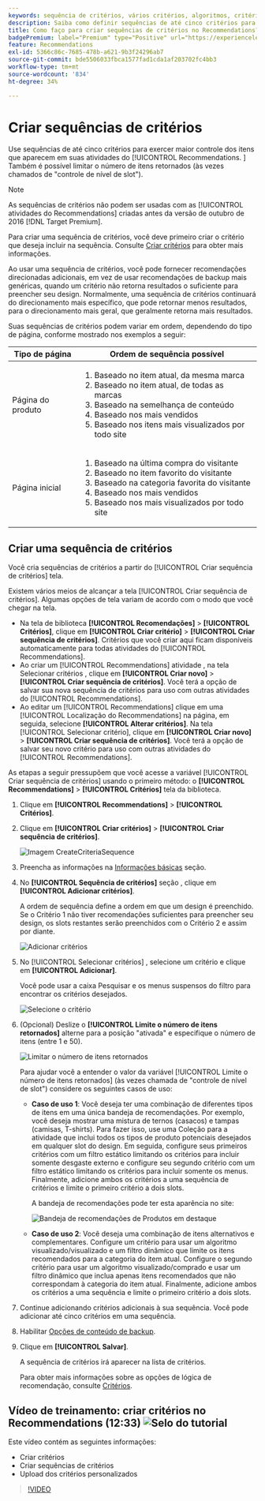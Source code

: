 ```yaml
---
keywords: sequência de critérios, vários critérios, algoritmos, critérios, critérios de recomendações, sequência, limite de itens retornados, controle de nível de slot, slot
description: Saiba como definir sequências de até cinco critérios para exercer maior controle dos itens que aparecem no Adobe [!DNL Target] Atividades do Recommendations .
title: Como faço para criar sequências de critérios no Recommendations?
badgePremium: label="Premium" type="Positive" url="https://experienceleague.adobe.com/docs/target/using/introduction/intro.html?lang=en#premium newtab=true" tooltip="See what's included in Target Premium."
feature: Recommendations
exl-id: 5366c86c-7685-478b-a621-9b3f24296ab7
source-git-commit: bde5506033fbca1577fad1cda1af203702fc4bb3
workflow-type: tm+mt
source-wordcount: '834'
ht-degree: 34%

---
```


# Criar sequências de critérios

Use sequências de até cinco critérios para exercer maior controle dos itens que aparecem em suas atividades do [!UICONTROL Recommendations. ] Também é possível limitar o número de itens retornados (às vezes chamados de &quot;controle de nível de slot&quot;).

>[!NOTE]
>
>As sequências de critérios não podem ser usadas com as [!UICONTROL atividades do Recommendations] criadas antes da versão de outubro de 2016 [!DNL Target Premium].

Para criar uma sequência de critérios, você deve primeiro criar o critério que deseja incluir na sequência. Consulte [Criar critérios](/help/main/c-recommendations/c-algorithms/create-new-algorithm.md) para obter mais informações.

Ao usar uma sequência de critérios, você pode fornecer recomendações direcionadas adicionais, em vez de usar recomendações de backup mais genéricas, quando um critério não retorna resultados o suficiente para preencher seu design. Normalmente, uma sequência de critérios continuará do direcionamento mais específico, que pode retornar menos resultados, para o direcionamento mais geral, que geralmente retorna mais resultados.

Suas sequências de critérios podem variar em ordem, dependendo do tipo de página, conforme mostrado nos exemplos a seguir:

| Tipo de página | Ordem de sequência possível |
| --- | --- |
| Página do produto | <ol><li>Baseado no item atual, da mesma marca</li><li>Baseado no item atual, de todas as marcas</li><li>Baseado na semelhança de conteúdo</li><li>Baseado nos mais vendidos</li><li>Baseado nos itens mais visualizados por todo site</li></ol> |
| Página inicial | <ol><li>Baseado na última compra do visitante </li><li>Baseado no item favorito do visitante</li><li>Baseado na categoria favorita do visitante</li><li>Baseado nos mais vendidos</li><li>Baseado nos mais visualizados por todo site</li></ol> |

## Criar uma sequência de critérios

Você cria sequências de critérios a partir do [!UICONTROL Criar sequência de critérios] tela.

Existem vários meios de alcançar a tela [!UICONTROL Criar sequência de critérios]. Algumas opções de tela variam de acordo com o modo que você chegar na tela.

* Na tela de biblioteca **[!UICONTROL Recomendações]** > **[!UICONTROL Critérios]**, clique em **[!UICONTROL Criar critério]** > **[!UICONTROL Criar sequência de critérios]**. Critérios que você criar aqui ficam disponíveis automaticamente para todas atividades do [!UICONTROL Recommendations].
* Ao criar um [!UICONTROL Recommendations] atividade , na tela Selecionar critérios , clique em **[!UICONTROL Criar novo]** > **[!UICONTROL Criar sequência de critérios]**. Você terá a opção de salvar sua nova sequência de critérios para uso com outras atividades do [!UICONTROL Recommendations].
* Ao editar um [!UICONTROL Recommendations] clique em uma [!UICONTROL Localização do Recommendations] na página, em seguida, selecione **[!UICONTROL Alterar critérios]**. Na tela [!UICONTROL Selecionar critério], clique em **[!UICONTROL Criar novo]** > **[!UICONTROL Criar sequência de critérios]**. Você terá a opção de salvar seu novo critério para uso com outras atividades do [!UICONTROL Recommendations].

As etapas a seguir pressupõem que você acesse a variável [!UICONTROL Criar sequência de critérios] usando o primeiro método: o **[!UICONTROL Recommendations]** > **[!UICONTROL Critérios]** tela da biblioteca.

1. Clique em **[!UICONTROL Recommendations]** > **[!UICONTROL Critérios]**.

1. Clique em **[!UICONTROL Criar critérios]** > **[!UICONTROL Criar sequência de critérios]**.

   ![Imagem CreateCriteriaSequence](assets/CreateCriteriaSequence.png)

1. Preencha as informações na [Informações básicas](/help/main/c-recommendations/c-algorithms/create-new-algorithm.md#info) seção.

1. No **[!UICONTROL Sequência de critérios]** seção , clique em **[!UICONTROL Adicionar critérios]**.

   A ordem de sequência define a ordem em que um design é preenchido. Se o Critério 1 não tiver recomendações suficientes para preencher seu design, os slots restantes serão preenchidos com o Critério 2 e assim por diante.

   ![Adicionar critérios](/help/main/c-recommendations/c-algorithms/assets/add-criteria.png)

1. No [!UICONTROL Selecionar critérios] , selecione um critério e clique em **[!UICONTROL Adicionar]**.

   Você pode usar a caixa Pesquisar e os menus suspensos do filtro para encontrar os critérios desejados.

   ![Selecione o critério](/help/main/c-recommendations/c-algorithms/assets/select-criteria.png)

1. (Opcional) Deslize o **[!UICONTROL Limite o número de itens retornados]** alterne para a posição &quot;ativada&quot; e especifique o número de itens (entre 1 e 50).

   ![Limitar o número de itens retornados](/help/main/c-recommendations/c-algorithms/assets/limit-number.png)

   Para ajudar você a entender o valor da variável [!UICONTROL Limite o número de itens retornados] (às vezes chamada de &quot;controle de nível de slot&quot;) considere os seguintes casos de uso:

   * **Caso de uso 1**: Você deseja ter uma combinação de diferentes tipos de itens em uma única bandeja de recomendações. Por exemplo, você deseja mostrar uma mistura de ternos (casacos) e tampas (camisas, T-shirts). Para fazer isso, use uma Coleção para a atividade que inclui todos os tipos de produto potenciais desejados em qualquer slot do design. Em seguida, configure seus primeiros critérios com um filtro estático limitando os critérios para incluir somente desgaste externo e configure seu segundo critério com um filtro estático limitando os critérios para incluir somente os menus. Finalmente, adicione ambos os critérios a uma sequência de critérios e limite o primeiro critério a dois slots.

      A bandeja de recomendações pode ter esta aparência no site:

      ![Bandeja de recomendações de Produtos em destaque](/help/main/c-recommendations/c-algorithms/assets/featured-products.png)

   * **Caso de uso 2**: Você deseja uma combinação de itens alternativos e complementares. Configure um critério para usar um algoritmo visualizado/visualizado e um filtro dinâmico que limite os itens recomendados para a categoria do item atual. Configure o segundo critério para usar um algoritmo visualizado/comprado e usar um filtro dinâmico que inclua apenas itens recomendados que não correspondam à categoria do item atual. Finalmente, adicione ambos os critérios a uma sequência e limite o primeiro critério a dois slots.

1. Continue adicionando critérios adicionais à sua sequência. Você pode adicionar até cinco critérios em uma sequência.

1. Habilitar [Opções de conteúdo de backup](/help/main/c-recommendations/c-algorithms/create-new-algorithm.md#content).

1. Clique em **[!UICONTROL Salvar]**.

   A sequência de critérios irá aparecer na lista de critérios.

   Para obter mais informações sobre as opções de lógica de recomendação, consulte [Critérios](/help/main/c-recommendations/c-algorithms/algorithms.md).

## Vídeo de treinamento: criar critérios no Recommendations (12:33) ![Selo do tutorial](/help/main/assets/tutorial.png)

Este vídeo contém as seguintes informações:

* Criar critérios
* Criar sequências de critérios
* Upload dos critérios personalizados

>[!VIDEO](https://video.tv.adobe.com/v/27694?quality=12)
